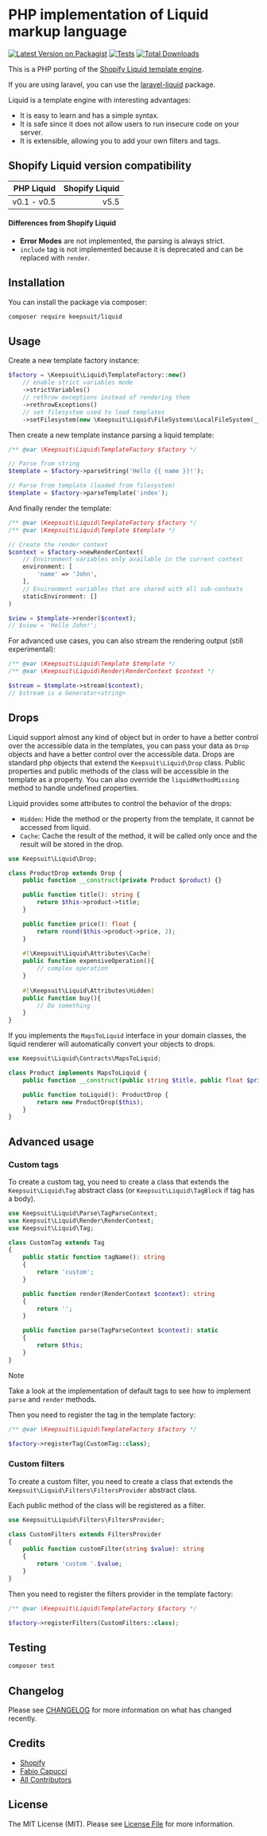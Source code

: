 # PHP implementation of Liquid markup language

[![Latest Version on Packagist](https://img.shields.io/packagist/v/keepsuit/liquid.svg?style=flat-square)](https://packagist.org/packages/keepsuit/liquid)
[![Tests](https://img.shields.io/github/actions/workflow/status/keepsuit/php-liquid/run-tests.yml?branch=main&label=tests&style=flat-square)](https://github.com/keepsuit/liquid/actions/workflows/run-tests.yml)
[![Total Downloads](https://img.shields.io/packagist/dt/keepsuit/liquid.svg?style=flat-square)](https://packagist.org/packages/keepsuit/liquid)

This is a PHP porting of the [Shopify Liquid template engine](https://github.com/Shopify/liquid).

If you are using laravel, you can use the [laravel-liquid](https://github.com/keepsuit/laravel-liquid) package.

Liquid is a template engine with interesting advantages:

- It is easy to learn and has a simple syntax.
- It is safe since it does not allow users to run insecure code on your server.
- It is extensible, allowing you to add your own filters and tags.

## Shopify Liquid version compatibility

|  PHP Liquid | Shopify Liquid |
|------------:|---------------:|
| v0.1 - v0.5 |           v5.5 |

#### Differences from Shopify Liquid

- **Error Modes** are not implemented, the parsing is always strict.
- `include` tag is not implemented because it is deprecated and can be replaced with `render`.

## Installation

You can install the package via composer:

```bash
composer require keepsuit/liquid
```

## Usage

Create a new template factory instance:

```php
$factory = \Keepsuit\Liquid\TemplateFactory::new()
    // enable strict variables mode
    ->strictVariables()
    // rethrow exceptions instead of rendering them
    ->rethrowExceptions()
    // set filesystem used to load templates
    ->setFilesystem(new \Keepsuit\Liquid\FileSystems\LocalFileSystem(__DIR__ . '/views'));
```

Then create a new template instance parsing a liquid template:

```php
/** @var \Keepsuit\Liquid\TemplateFactory $factory */

// Parse from string
$template = $factory->parseString('Hello {{ name }}!');

// Parse from template (loaded from filesystem)
$template = $factory->parseTemplate('index');
```

And finally render the template:

```php
/** @var \Keepsuit\Liquid\TemplateFactory $factory */
/** @var \Keepsuit\Liquid\Template $template */

// Create the render context
$context = $factory->newRenderContext(
    // Environment variables only available in the current context
    environment: [
        'name' => 'John',
    ],
    // Environment variables that are shared with all sub-contexts
    staticEnvironment: []
)

$view = $template->render($context);
// $view = 'Hello John!';
```

For advanced use cases, you can also stream the rendering output (still experimental):

```php
/** @var \Keepsuit\Liquid\Template $template */
/** @var \Keepsuit\Liquid\Render\RenderContext $context */

$stream = $template->stream($context);
// $stream is a Generator<string>
```

## Drops

Liquid support almost any kind of object but in order to have a better control over the accessible data in the templates,
you can pass your data as `Drop` objects and have a better control over the accessible data.
Drops are standard php objects that extend the `Keepsuit\Liquid\Drop` class.
Public properties and public methods of the class will be accessible in the template as a property.
You can also override the `liquidMethodMissing` method to handle undefined properties.

Liquid provides some attributes to control the behavior of the drops:
- `Hidden`: Hide the method or the property from the template, it cannot be accessed from liquid.
- `Cache`: Cache the result of the method, it will be called only once and the result will be stored in the drop.

```php
use Keepsuit\Liquid\Drop;

class ProductDrop extends Drop {
    public function __construct(private Product $product) {}

    public function title(): string {
        return $this->product->title;
    }

    public function price(): float {
        return round($this->product->price, 2);
    }
    
    #[\Keepsuit\Liquid\Attributes\Cache]
    public function expensiveOperation(){
        // complex operation
    }
    
    #[\Keepsuit\Liquid\Attributes\Hidden]
    public function buy(){
        // Do something
    }
}
```

If you implements the `MapsToLiquid` interface in your domain classes, 
the liquid renderer will automatically convert your objects to drops.

```php
use Keepsuit\Liquid\Contracts\MapsToLiquid;

class Product implements MapsToLiquid {
    public function __construct(public string $title, public float $price) {}

    public function toLiquid(): ProductDrop {
        return new ProductDrop($this);
    }
}
```

## Advanced usage

### Custom tags

To create a custom tag, you need to create a class that extends the `Keepsuit\Liquid\Tag` abstract class (or `Keepsuit\Liquid\TagBlock` if tag has a body).

```php
use Keepsuit\Liquid\Parse\TagParseContext;
use Keepsuit\Liquid\Render\RenderContext;
use Keepsuit\Liquid\Tag;

class CustomTag extends Tag
{
    public static function tagName(): string
    {
        return 'custom';
    }

    public function render(RenderContext $context): string
    {
        return '';
    }

    public function parse(TagParseContext $context): static
    {
        return $this;
    }
}

```

> [!NOTE]
> Take a look at the implementation of default tags to see how to implement `parse` and `render` methods.

Then you need to register the tag in the template factory:

```php
/** @var \Keepsuit\Liquid\TemplateFactory $factory */

$factory->registerTag(CustomTag::class);
```

### Custom filters

To create a custom filter, you need to create a class that extends the `Keepsuit\Liquid\Filters\FiltersProvider` abstract class.

Each public method of the class will be registered as a filter.

```php
use Keepsuit\Liquid\Filters\FiltersProvider;

class CustomFilters extends FiltersProvider
{
    public function customFilter(string $value): string
    {
        return 'custom '.$value;
    }
}
```

Then you need to register the filters provider in the template factory:

```php
/** @var \Keepsuit\Liquid\TemplateFactory $factory */

$factory->registerFilters(CustomFilters::class);
```

## Testing

```bash
composer test
```

## Changelog

Please see [CHANGELOG](CHANGELOG.md) for more information on what has changed recently.

## Credits

- [Shopify](https://github.com/Shopify/liquid)
- [Fabio Capucci](https://github.com/cappuc)
- [All Contributors](../../contributors)

## License

The MIT License (MIT). Please see [License File](LICENSE.md) for more information.

